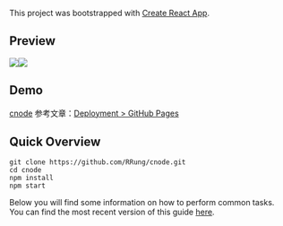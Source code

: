 This project was bootstrapped with [Create React App](https://github.com/facebookincubator/create-react-app).

## Preview
![](https://github.com/RRung/cnode/blob/master/assets/HomePage.png)![](https://github.com/RRung/cnode/blob/master/assets/Topics.png)  

## Demo
[cnode](http://secret.runtua.cn/)
参考文章：[Deployment > GitHub Pages](https://github.com/facebookincubator/create-react-app/blob/master/packages/react-scripts/template/README.md#github-pages)  

## Quick Overview
```
git clone https://github.com/RRung/cnode.git  
cd cnode  
npm install  
npm start  
```

Below you will find some information on how to perform common tasks.<br>
You can find the most recent version of this guide [here](https://github.com/facebookincubator/create-react-app/blob/master/packages/react-scripts/template/README.md).
